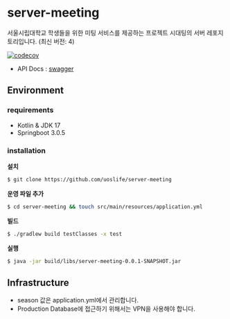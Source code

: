 # server-meeting

서울시립대학교 학생들을 위한 미팅 서비스를 제공하는 프로젝트 시대팅의 서버 레포지토리입니다. (최신 버전: 4)

[![codecov](https://codecov.io/gh/uoslife/server-meeting/branch/main/graph/badge.svg?token=5ZBiZirJdI)](https://codecov.io/gh/uoslife/server-meeting)

- API Docs : [swagger](https://meeting.uoslife.com/swagger-ui/swagger-ui/index.html#/)

## Environment

### requirements
- Kotlin & JDK 17
- Springboot 3.0.5

### installation

**설치**

```bash
$ git clone https://github.com/uoslife/server-meeting
```

**운영 파일 추가**
```bash
$ cd server-meeting && touch src/main/resources/application.yml
```

**빌드**

```bash
$ ./gradlew build testClasses -x test
```

**실행**
```bash
$ java -jar build/libs/server-meeting-0.0.1-SNAPSHOT.jar
```

## Infrastructure

- season 값은 application.yml에서 관리합니다.
- Production Database에 접근하기 위해서는 VPN을 사용해야 합니다.
